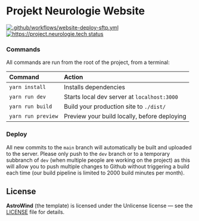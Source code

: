 # Projekt Neurologie Website

[![.github/workflows/website-deploy-sftp.yml](https://github.com/DiplomprojektNeurologie/projekt-webseite/actions/workflows/website-deploy-sftp.yml/badge.svg)](https://github.com/DiplomprojektNeurologie/projekt-webseite/actions/workflows/website-deploy-sftp.yml) [![https://project.neurologie.tech status](https://img.shields.io/website?down_message=offline&style=plastic&up_message=online&url=https%3A%2F%2Fproject.neurologie.tech)](https://project.neurologie.tech)

### Commands

All commands are run from the root of the project, from a terminal:

| Command            | Action                                       |
| :----------------- | :------------------------------------------- |
| `yarn install`     | Installs dependencies                        |
| `yarn run dev`     | Starts local dev server at `localhost:3000`  |
| `yarn run build`   | Build your production site to `./dist/`      |
| `yarn run preview` | Preview your build locally, before deploying |

### Deploy

All new commits to the `main` branch will automatically be built and uploaded to the server. Please only push to the `dev` branch or to a temporary subbranch of `dev` (when multiple people are working on the project) as this will allow you to push multiple changes to Github without triggering a build each time (our build pipeline is limited to 2000 build minutes per month).

## License

**AstroWind** (the template) is licensed under the Unlicense license — see the [LICENSE](https://github.com/onwidget/astrowind/blob/main/LICENSE.md) file for details.
